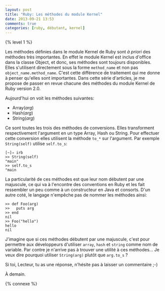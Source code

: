 ```yaml
---
layout: post
title: "Ruby: Les méthodes du module Kernel"
date: 2013-09-21 13:53
comments: true
categories: [ruby, débutant, kernel]
---
```


{% level 1 %}

Les méthodes définies dans le module Kernel de Ruby sont *à priori* des
méthodes très importantes. En effet le module Kernel est inclus d'office
dans la classe Object, et donc, ses méthodes sont toujours disponibles.
Elles s'utilisent directement sous la forme `method_name` et non pas
`object_name.method_name`. C'est cette différence de traitement qui
me donne à penser qu'elles sont importantes. Dans cette série d'articles,
je me propose de passer en revue chacune des méthodes du module Kernel
de Ruby version 2.0.

<!-- more -->

Aujourd'hui on voit les méthodes suivantes:

* Array(*arg*)
* Hash(*arg*)
* String(*arg*)

Ce sont toutes les trois des méthodes de conversions. Elles transforment
respectivement l'argument en un type Array, Hash ou String. Pour effectuer
cette conversion elles utilisent la méthode `to_*` sur l'argument. Par
exemple `String(self)` utilise `self.to_s`:

``` irb
[~]⇒ irb
>> String(self)
"main"
>> self.to_s
"main
```

La particularité de ces méthodes est que leur nom débutent par une majuscule,
ce qui va à l'encontre des conventions en Ruby et les fait ressembler un
peu comme à un constructeur en Java et consorts. D'un autre coté, le langage
n'empêche pas de nommer les méthodes ainsi:

``` irb
>> def Foo(arg)
>>   puts arg
>> end
nil
>> Foo("hello")
hello
nil
```

J'imagine que si ces méthodes débutent par une majuscule, c'est pour
permettre aux développeurs d'utiliser `array`, `hash` et `string` comme
nom de variable. Par contre je n'arrive pas à trouver une utilité à
ces méthodes… Je veux dire pourquoi utiliser `String(arg)` plutôt que
`arg.to_s` ?

Si toi, Lecteur, tu as une réponse, n'hésite pas à laisser un commentaire ;-)

À demain.

{% connexe %}

